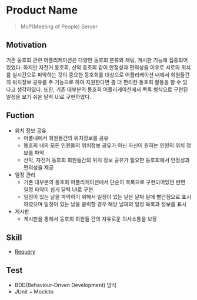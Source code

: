 # Product Name
> MoP(Meeting of People) Server

## Motivation
기존 동호회 관련 어플리케이션은 다양한 동호회 분류와 채팅, 게시판 기능에 집중되어 있었다. 하지만 자전거 동호회, 산악 동호회 같이 안정성과 편의성을 이유로 
서로의 위치를 실시간으로 파악하는 것이 중요한 동호회를 대상으로 어플리케이션 내에서 회원들간의 위치정보 공유를 주 기능으로 하여 지원한다면 좀 더 편리한 동호회 활동을 할 수 있다고 생각하였다. 
또한, 기존 대부분의 동호회 어플리케이션에서 목록 형식으로 구현된 일정을 보기 쉬운 달력 UI로 구현하였다.

## Fuction
* 위치 정보 공유
  + 어플내에서 회원들간의 위치정보를 공유
  + 동호회 내의 모든 인원들의 위치정보 공유가 아닌 자신이 원하는 인원의 위치 정보를 파악
  + 산악, 자전거 동호회 회원들간의 위치 정보 공유가 필요한 동호회에서 안정성과 편의성을 제공
* 일정 관리
  + 기존 대부분의 동호회 어플리케이션에서 단순히 목록으로 구현되어있던 반면 일정 파악이 쉽게 달력 UI로 구현
  + 일정이 있는 날을 파악하기 위해서 일정이 있는 날은 날짜 밑에 빨간점으로 표시하였으며 일정이 있는 날을 클릭할 경우 해당 날짜의 일정 목록과 정보를 표시
* 게시판
  + 게시판을 통해서 동호회 회원들 간의 자유로운 의사소통을 보장

## Skill
* [Requery](https://github.com/coupang/spring-data-requery)

## Test
* BDD(Behaviour-Driven Development) 방식
* JUnit + Mockito 
